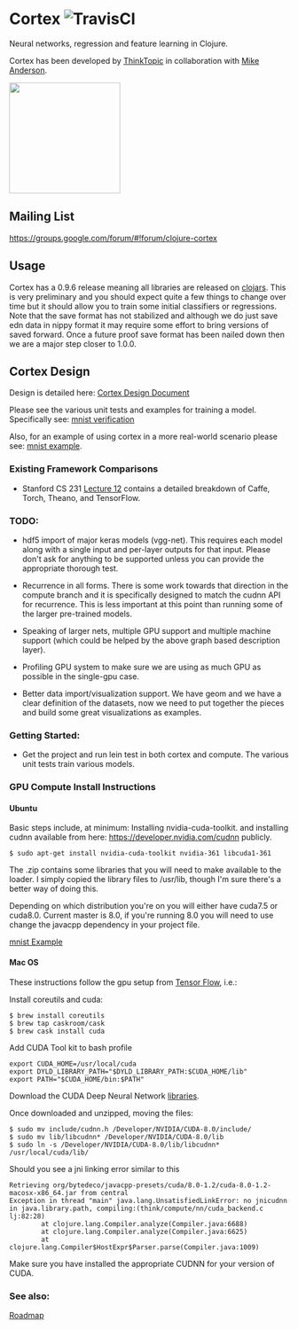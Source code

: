 # Cortex ![TravisCI](https://travis-ci.com/thinktopic/cortex.svg?token=pNFS4aJt3yqGNNwZvG5z&branch=master)

Neural networks, regression and feature learning in Clojure.

Cortex has been developed by [ThinkTopic](http://thinktopic.com) in collaboration with [Mike Anderson](https://github.com/mikera).

<a href="https://www.thinktopic.com"><img src="https://cloud.githubusercontent.com/assets/17600203/21554632/6257d9b0-cdce-11e6-8fc6-1a04ec8e9664.jpg" width="200"/></a>

## Mailing List

https://groups.google.com/forum/#!forum/clojure-cortex

## Usage

Cortex has a 0.9.6 release meaning all libraries are released on [clojars](https://clojars.org/thinktopic/cortex).  This is very preliminary and you should expect quite a few things to change
over time but it should allow you to train some initial classifiers or regressions.  Note that the save format has not stabilized and although we do
just save edn data in nippy format it may require some effort to bring versions of saved forward.  Once a future proof save format has been
nailed down then we are a major step closer to 1.0.0.

## Cortex Design

Design is detailed here:
[Cortex Design Document](docs/design.md)

Please see the various unit tests and examples for training a model.  Specifically see:
[mnist verification](src/cortex/verify/nn/train.clj)

Also, for an example of using cortex in a more real-world scenario please see:
[mnist example](examples/mnist-classification/src/mnist_classification/core.clj).



### Existing Framework Comparisons

* Stanford CS 231 [Lecture 12](http://cs231n.stanford.edu/slides/2016/winter1516_lecture12.pdf) contains a detailed
  breakdown of Caffe, Torch, Theano, and TensorFlow.



### TODO:

 * hdf5 import of major keras models (vgg-net).  This requires each model along with a single input and per-layer outputs for that input.  Please don't ask for anything to be supported unless you can provide the appropriate thorough test.

 * Recurrence in all forms.  There is some work towards that direction in the compute branch and it is specifically designed to match the cudnn API for recurrence.  This is less important at this point than running some of the larger pre-trained models.

 * Speaking of larger nets, multiple GPU support and multiple machine support (which could be helped by the above graph based description layer).

 * Profiling GPU system to make sure we are using as much GPU as possible in the single-gpu case.

 * Better data import/visualization support.  We have geom and we have a clear definition of the datasets, now we need to put together the pieces and build some great visualizations as examples.


### Getting Started:

 * Get the project and run lein test in both cortex and compute.  The various unit tests train various models.

### GPU Compute Install Instructions

#### Ubuntu

Basic steps include, at minimum: Installing nvidia-cuda-toolkit.
and installing cudnn available from here: https://developer.nvidia.com/cudnn publicly.

    $ sudo apt-get install nvidia-cuda-toolkit nvidia-361 libcuda1-361

The .zip contains some libraries that you will need to make available to the loader. I simply copied the library files to /usr/lib, though I'm sure there's a better way of doing this.

Depending on which distribution you're on you will either have cuda7.5 or cuda8.0. Current master is 8.0, if you're running 8.0 you will need to use change the javacpp dependency in your project file.


[mnist Example](https://github.com/thinktopic/cortex/blob/master/examples/mnist-classification/project.clj)

#### Mac OS
These instructions follow the gpu setup from [Tensor Flow](https://github.com/tensorflow/tensorflow/blob/master/tensorflow/g3doc/get_started/os_setup.md#optional-setup-gpu-for-mac), i.e.:

Install coreutils and cuda:

    $ brew install coreutils
    $ brew tap caskroom/cask
    $ brew cask install cuda

Add CUDA Tool kit to bash profile

    export CUDA_HOME=/usr/local/cuda
    export DYLD_LIBRARY_PATH="$DYLD_LIBRARY_PATH:$CUDA_HOME/lib"
    export PATH="$CUDA_HOME/bin:$PATH"

Download the CUDA Deep Neural Network [libraries](https://developer.nvidia.com/cudnn).

Once downloaded and unzipped, moving the files:

    $ sudo mv include/cudnn.h /Developer/NVIDIA/CUDA-8.0/include/
    $ sudo mv lib/libcudnn* /Developer/NVIDIA/CUDA-8.0/lib
    $ sudo ln -s /Developer/NVIDIA/CUDA-8.0/lib/libcudnn* /usr/local/cuda/lib/

Should you see a jni linking error similar to this

```
Retrieving org/bytedeco/javacpp-presets/cuda/8.0-1.2/cuda-8.0-1.2-macosx-x86_64.jar from central
Exception in thread "main" java.lang.UnsatisfiedLinkError: no jnicudnn in java.library.path, compiling:(think/compute/nn/cuda_backend.c
lj:82:28)
        at clojure.lang.Compiler.analyze(Compiler.java:6688)
        at clojure.lang.Compiler.analyze(Compiler.java:6625)
        at clojure.lang.Compiler$HostExpr$Parser.parse(Compiler.java:1009)
```

Make sure you have installed the appropriate CUDNN for your version of CUDA.

### See also:

[Roadmap](docs/ROADMAP.md)
